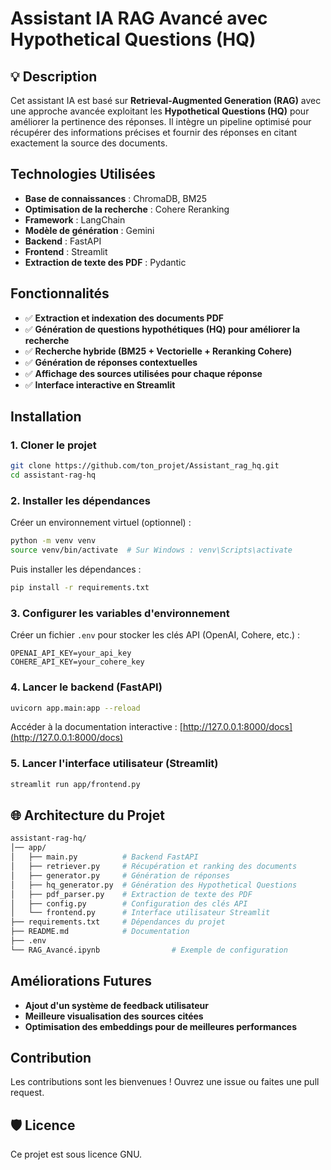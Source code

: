 # Assistant IA RAG Avancé avec Hypothetical Questions (HQ)

## 💡 Description
Cet assistant IA est basé sur **Retrieval-Augmented Generation (RAG)** avec une approche avancée exploitant les **Hypothetical Questions (HQ)** pour améliorer la pertinence des réponses. Il intègre un pipeline optimisé pour récupérer des informations précises et fournir des réponses en citant exactement la source des documents.

##  Technologies Utilisées
- **Base de connaissances** : ChromaDB, BM25
- **Optimisation de la recherche** : Cohere Reranking
- **Framework** : LangChain
- **Modèle de génération** : Gemini
- **Backend** : FastAPI
- **Frontend** : Streamlit
- **Extraction de texte des PDF** : Pydantic

##  Fonctionnalités
- ✅ **Extraction et indexation des documents PDF**
- ✅ **Génération de questions hypothétiques (HQ) pour améliorer la recherche**
- ✅ **Recherche hybride (BM25 + Vectorielle + Reranking Cohere)**
- ✅ **Génération de réponses contextuelles**
- ✅ **Affichage des sources utilisées pour chaque réponse**
- ✅ **Interface interactive en Streamlit**

##  Installation
### 1. Cloner le projet
```bash
git clone https://github.com/ton_projet/Assistant_rag_hq.git
cd assistant-rag-hq
```
### 2. Installer les dépendances
Créer un environnement virtuel (optionnel) :
```bash
python -m venv venv
source venv/bin/activate  # Sur Windows : venv\Scripts\activate
```
Puis installer les dépendances :
```bash
pip install -r requirements.txt
```

### 3. Configurer les variables d'environnement
Créer un fichier `.env` pour stocker les clés API (OpenAI, Cohere, etc.) :
```env
OPENAI_API_KEY=your_api_key
COHERE_API_KEY=your_cohere_key
```

### 4. Lancer le backend (FastAPI)
```bash
uvicorn app.main:app --reload
```
Accéder à la documentation interactive : [http://127.0.0.1:8000/docs](http://127.0.0.1:8000/docs)

### 5. Lancer l'interface utilisateur (Streamlit)
```bash
streamlit run app/frontend.py
```

## 🌐 Architecture du Projet
```bash
assistant-rag-hq/
│── app/
│   ├── main.py          # Backend FastAPI
│   ├── retriever.py     # Récupération et ranking des documents
│   ├── generator.py     # Génération de réponses
│   ├── hq_generator.py  # Génération des Hypothetical Questions
│   ├── pdf_parser.py    # Extraction de texte des PDF
│   ├── config.py        # Configuration des clés API
│   └── frontend.py      # Interface utilisateur Streamlit
├── requirements.txt     # Dépendances du projet
├── README.md            # Documentation
├── .env  
└── RAG_Avancé.ipynb                # Exemple de configuration
```

##  Améliorations Futures
-  **Ajout d'un système de feedback utilisateur**
-  **Meilleure visualisation des sources citées**
-  **Optimisation des embeddings pour de meilleures performances**

##  Contribution
Les contributions sont les bienvenues ! Ouvrez une issue ou faites une pull request.

## 🛡️ Licence
Ce projet est sous licence GNU.


